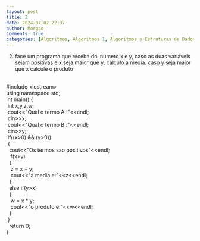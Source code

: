 ```yaml
---
layout: post
title: 2
date: 2024-07-02 22:37
author: Morgao
comments: true
categories: [Algoritmos, Algoritmos 1, Algoritmos e Estruturas de Dados, beecrowd, Curiosidades, Linguagem C, Programação]
---
```

2) face um programa que receba doi numero x e y, caso as duas variaveis sejam positivas e x seja maior que y, calculo a media. caso y seja maior que x calcule o produto<br />
<br />
#include &lt;iostream&gt;<br />
using namespace std;<br />
int main() {<br />
<span style="white-space: pre;"> </span>int x,y,z,w;<br />
<span style="white-space: pre;"> </span>cout&lt;&lt;"Qual o termo A :"&lt;&lt;endl;<br />
<span style="white-space: pre;"> </span>cin&gt;&gt;x;<br />
<span style="white-space: pre;"> </span>cout&lt;&lt;"Qual o termo B :"&lt;&lt;endl;<br />
<span style="white-space: pre;"> </span>cin&gt;&gt;y;<br />
<span style="white-space: pre;"> </span>if((x&gt;0) &amp;&amp; (y&gt;0))<br />
<span style="white-space: pre;"> </span>{<br />
<span style="white-space: pre;">  </span>cout&lt;&lt;"Os termos sao positivos"&lt;&lt;endl;<br />
<span style="white-space: pre;">  </span>if(x&gt;y)<br />
<span style="white-space: pre;">  </span>{<br />
<span style="white-space: pre;">   </span>z = x + y;<br />
<span style="white-space: pre;">   </span>cout&lt;&lt;"a media e:"&lt;&lt;z&lt;&lt;endl;<br />
<span style="white-space: pre;">  </span>}<br />
<span style="white-space: pre;">  </span>else if(y&gt;x)<br />
<span style="white-space: pre;">  </span>{<br />
<span style="white-space: pre;">   </span>w = x * y;<br />
<span style="white-space: pre;">   </span>cout&lt;&lt;"o produto e:"&lt;&lt;w&lt;&lt;endl;<br />
<span style="white-space: pre;">  </span>}<br />
<span style="white-space: pre;"> </span>}<br />
<span style="white-space: pre;"> </span> return 0;<br />
}<br />
<br />

